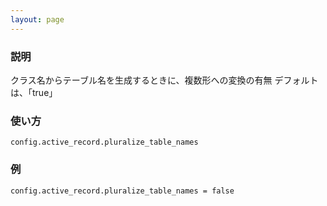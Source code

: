 ```yaml
---
layout: page
---
```

### 説明
クラス名からテーブル名を生成するときに、複数形への変換の有無
デフォルトは、「true」

### 使い方
    config.active_record.pluralize_table_names

### 例
    config.active_record.pluralize_table_names = false